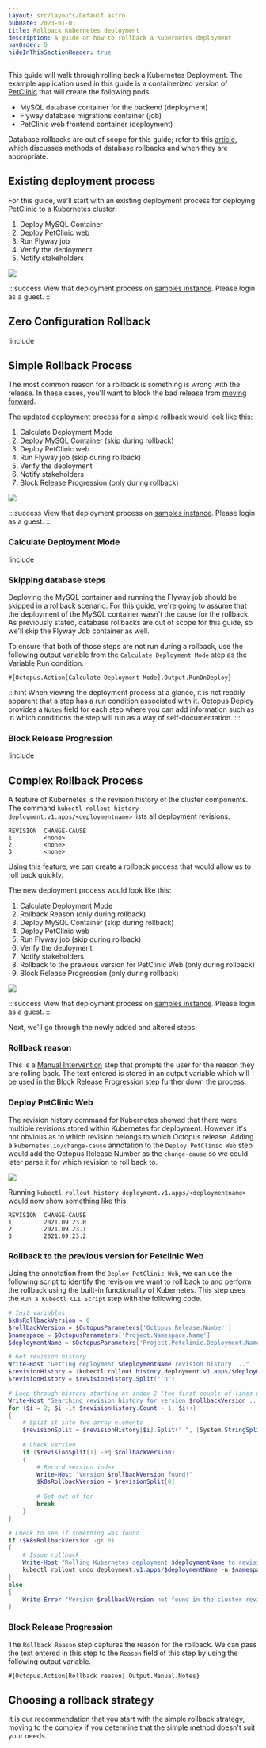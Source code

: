 ```yaml
---
layout: src/layouts/Default.astro
pubDate: 2023-01-01
title: Rollback Kubernetes deployment
description: A guide on how to rollback a Kubernetes deployment
navOrder: 5
hideInThisSectionHeader: true
---
```

This guide will walk through rolling back a Kubernetes Deployment.  The example application used in this guide is a containerized version of [PetClinic](https://bitbucket.org/octopussamples/petclinic/src/master/) that will create the following pods:
- MySQL database container for the backend (deployment)
- Flyway database migrations container (job)
- PetClinic web frontend container (deployment)

Database rollbacks are out of scope for this guide; refer to this [article](https://octopus.com/blog/database-rollbacks-pitfalls), which discusses methods of database rollbacks and when they are appropriate.

## Existing deployment process
For this guide, we'll start with an existing deployment process for deploying PetClinic to a Kubernetes cluster:

1. Deploy MySQL Container
1. Deploy PetClinic web
1. Run Flyway job
1. Verify the deployment
1. Notify stakeholders

![](octopus-original-deployment-process.png)

:::success
View that deployment process on [samples instance](https://samples.octopus.app/app#/Spaces-762/projects/01-kubernetes-original/deployments/process).  Please login as a guest.
:::

## Zero Configuration Rollback
!include <zero-configuration-rollback>

## Simple Rollback Process
The most common reason for a rollback is something is wrong with the release.  In these cases, you'll want to block the bad release from [moving forward](/docs/releases/prevent-release-progression/).

The updated deployment process for a simple rollback would look like this:

1. Calculate Deployment Mode
1. Deploy MySQL Container (skip during rollback)
1. Deploy PetClinic web
1. Run Flyway job (skip during rollback)
1. Verify the deployment
1. Notify stakeholders
1. Block Release Progression (only during rollback)

![](octopus-simple-rollback-process.png)

:::success
View that deployment process on [samples instance](https://samples.octopus.app/app#/Spaces-762/projects/02-kubernetes-simple-rollback/deployments/process).  Please login as a guest.
:::

### Calculate Deployment Mode
!include <calculate-deployment-mode>

### Skipping database steps
Deploying the MySQL container and running the Flyway job should be skipped in a rollback scenario.  For this guide, we're going to assume that the deployment of the MySQL container wasn't the cause for the rollback.  As previously stated, database rollbacks are out of scope for this guide, so we'll skip the Flyway Job container as well.

To ensure that both of those steps are not run during a rollback, use the following output variable from the `Calculate Deployment Mode` step as the Variable Run condition.

```
#{Octopus.Action[Calculate Deployment Mode].Output.RunOnDeploy}
```

:::hint
When viewing the deployment process at a glance, it is not readily apparent that a step has a run condition associated with it.  Octopus Deploy provides a `Notes` field for each step where you can add information such as in which conditions the step will run as a way of self-documentation.
:::

### Block Release Progression

!include <prevent-release-progression>

## Complex Rollback Process
A feature of Kubernetes is the revision history of the cluster components.  The command `kubectl rollout history deployment.v1.apps/<deploymentname>` lists all deployment revisions.

```
REVISION  CHANGE-CAUSE
1         <none>
2         <none>
3         <none>
```

Using this feature, we can create a rollback process that would allow us to roll back quickly.

The new deployment process would look like this:

1. Calculate Deployment Mode
1. Rollback Reason (only during rollback)
1. Deploy MySQL Container (skip during rollback)
1. Deploy PetClinic web
1. Run Flyway job (skip during rollback)
1. Verify the deployment
1. Notify stakeholders
1. Rollback to the previous version for PetClinic Web (only during rollback)
1. Block Release Progression (only during rollback)

![](octopus-complex-rollback-process.png)

:::success
View that deployment process on [samples instance](https://samples.octopus.app/app#/Spaces-762/projects/03-kubernetes-complex-rollback/deployments/process).  Please login as a guest.
:::

Next, we'll go through the newly added and altered steps:

### Rollback reason
This is a [Manual Intervention](/docs/projects/built-in-step-templates/manual-intervention-and-approvals/) step that prompts the user for the reason they are rolling back.  The text entered is stored in an output variable which will be used in the Block Release Progression step further down the process.

### Deploy PetClinic Web
The revision history command for Kubernetes showed that there were multiple revisions stored within Kubernetes for deployment.  However, it's not obvious as to which revision belongs to which Octopus release.  Adding a `kubernetes.io/change-cause` annotation to the `Deploy PetClinic Web` step would add the Octopus Release Number as the `change-cause` so we could later parse it for which revision to roll back to.

![](octopus-k8s-deployment-annotation.png)

Running `kubectl rollout history deployment.v1.apps/<deploymentname>` would now show something like this.

```
REVISION  CHANGE-CAUSE
1         2021.09.23.0
2         2021.09.23.1
3         2021.09.23.2
```

### Rollback to the previous version for Petclinic Web
Using the annotation from the `Deploy PetClinic Web`, we can use the following script to identify the revision we want to roll back to and perform the rollback using the built-in functionality of Kubernetes.  This step uses the `Run a Kubectl CLI Script` step with the following code.

```powershell
# Init variables
$k8sRollbackVersion = 0
$rollbackVersion = $OctopusParameters['Octopus.Release.Number']
$namespace = $OctopusParameters['Project.Namespace.Name']
$deploymentName = $OctopusParameters['Project.Petclinic.Deployment.Name']

# Get revision history
Write-Host "Getting deployment $deploymentName revision history ..."
$revisionHistory = (kubectl rollout history deployment.v1.apps/$deploymentName -n $namespace)
$revisionHistory = $revisionHistory.Split("`n")

# Loop through history starting at index 2 (the first couple of lines aren't versions)
Write-Host "Searching revision history for version $rollbackVersion ..."
for ($i = 2; $i -lt $revisionHistory.Count - 1; $i++)
{
    # Split it into two array elements
    $revisionSplit = $revisionHistory[$i].Split(" ", [System.StringSplitOptions]::RemoveEmptyEntries)
    
    # Check version
    if ($revisionSplit[1] -eq $rollbackVersion)
    {
        # Record version index
        Write-Host "Version $rollbackVersion found!"
        $k8sRollbackVersion = $revisionSplit[0]
        
        # Get out of for
        break
    }
}

# Check to see if something was found
if ($k8sRollbackVersion -gt 0)
{
    # Issue rollback
    Write-Host "Rolling Kubernetes deployment $deploymentName to revision $k8sRollbackVersion ..."
    kubectl rollout undo deployment.v1.apps/$deploymentName -n $namespace --to-revision=$k8sRollbackVersion
}
else
{
    Write-Error "Version $rollbackVersion not found in the cluster revision history."
}
```
### Block Release Progression
The `Rollback Reason` step captures the reason for the rollback.  We can pass the text entered in this step to the `Reason` field of this step by using the following output variable.

```
#{Octopus.Action[Rollback reason].Output.Manual.Notes}
```

## Choosing a rollback strategy
It is our recommendation that you start with the simple rollback strategy, moving to the complex if you determine that the simple method doesn't suit your needs.
